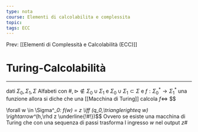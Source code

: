 ```yaml
---
type: nota
course: Elementi di calcolabilita e complessita
topic: 
tags: ECC
---
```


Prev: [[Elementi di Complessità e Calcolabilità (ECC)]]

# Turing-Calcolabilità
---
dati $\Sigma_0 ,\Sigma_1 ,\Sigma$ Alfabeti con $\#,\rhd  \not \in\Sigma_0 \cup \Sigma_1$ e $\Sigma_0 \cup \Sigma_1 \subset \Sigma$
e $f:\Sigma^*_0 \rightarrow \Sigma^*_1$ una funzione allora si diche che una [[Macchina di Turing]]  calcola $f \iff$ 
$$
 
\forall w \in \Sigma^*_0: f(w) = z \iff (q_0,\trianglerighteq w) \rightarrow^*(h,\rhd z \underline{\!\#\!})$$
Ovvero se esiste una macchina di Turing che con una sequenza di passi trasforma l ingresso $w$ nel output $z\#$
 

